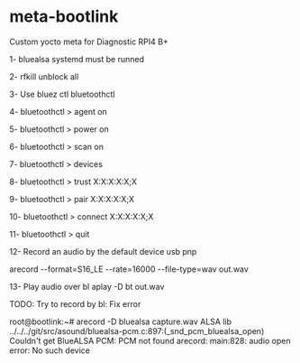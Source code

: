 # meta-bootlink
Custom yocto meta for Diagnostic RPI4 B+ 


1- bluealsa systemd must be runned

2- rfkill unblock all

3- Use bluez ctl bluetoothctl

4- bluetoothctl > agent on

5- bluetoothctl > power on

6- bluetoothctl > scan on

7- bluetoothctl > devices

8- bluetoothctl > trust X:X:X:X:X;X

9- bluetoothctl > pair X:X:X:X:X;X 

10- bluetoothctl > connect X:X:X:X:X;X

11- bluetoothctl > quit

12- Record an audio by the default device usb pnp

arecord --format=S16_LE --rate=16000 --file-type=wav out.wav

13- Play audio over bl
aplay  -D bt out.wav


TODO: Try to record by bl:
Fix error

root@bootlink:~# arecord -D bluealsa capture.wav
ALSA lib ../../../git/src/asound/bluealsa-pcm.c:897:(_snd_pcm_bluealsa_open) Couldn't get BlueALSA PCM: PCM not found
arecord: main:828: audio open error: No such device


